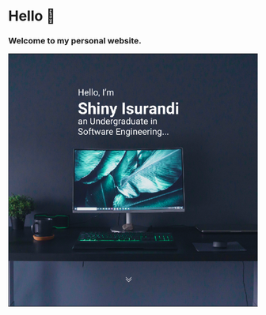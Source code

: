 # **Hello 👋**

### **Welcome to my personal website.**

<img src = "assets/screenshots/8.png" alt = "sample">
